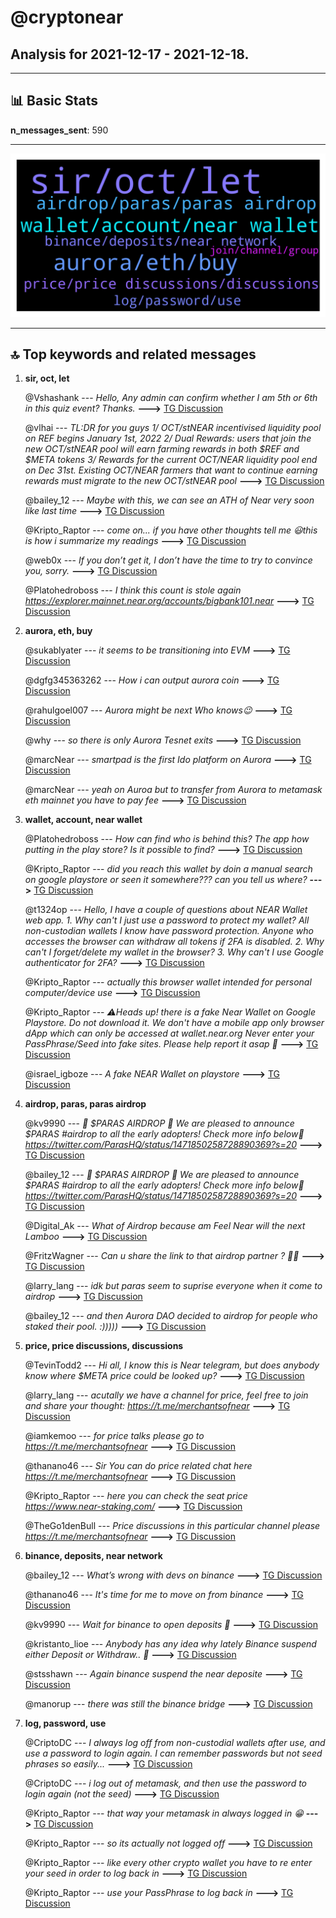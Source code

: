 # **@cryptonear**
 ## Analysis for **2021-12-17** - **2021-12-18**.

---

## 📊 **Basic Stats**

**n_messages_sent**: 590

---
![wordcloud](cryptonear_1Days_wordcloud.png)

---


## 🔝 **Top keywords and related messages**

1. **sir, oct, let**

    @Vshashank --- *Hello, Any admin can confirm whether I am 5th or 6th in this quiz event? Thanks.* **--->** [TG Discussion](https://t.me/cryptonear/243153)

    @vlhai --- *TL:DR for you guys  1/ OCT/stNEAR incentivised liquidity pool on REF begins January 1st, 2022 2/ Dual Rewards: users that join the new OCT/stNEAR pool will earn farming rewards in both $REF and $META tokens 3/ Rewards for the current OCT/NEAR liquidity pool end on Dec 31st. Existing OCT/NEAR farmers that want to continue earning rewards must migrate to the new OCT/stNEAR pool* **--->** [TG Discussion](https://t.me/cryptonear/242280)

    @bailey_12 --- *Maybe with this, we can see an ATH of Near very soon like last time* **--->** [TG Discussion](https://t.me/cryptonear/244026)

    @Kripto_Raptor --- *come on... if you have other thoughts tell me 😃this is how i summarize my readings* **--->** [TG Discussion](https://t.me/cryptonear/242178)

    @web0x --- *If you don’t get it, I don’t have the time to try to convince you, sorry.* **--->** [TG Discussion](https://t.me/cryptonear/243518)

    @Platohedroboss --- *I think   this count is stole again https://explorer.mainnet.near.org/accounts/bigbank101.near* **--->** [TG Discussion](https://t.me/cryptonear/243404)

2. **aurora, eth, buy**

    @sukablyater --- *it seems to be transitioning into EVM* **--->** [TG Discussion](https://t.me/cryptonear/243285)

    @dgfg345363262 --- *How i can output aurora coin* **--->** [TG Discussion](https://t.me/cryptonear/242801)

    @rahulgoel007 --- *Aurora might be next  Who knows😉* **--->** [TG Discussion](https://t.me/cryptonear/243070)

    @why --- *so there is only Aurora Tesnet exits* **--->** [TG Discussion](https://t.me/cryptonear/244001)

    @marcNear --- *smartpad is the first Ido platform on Aurora* **--->** [TG Discussion](https://t.me/cryptonear/243893)

    @marcNear --- *yeah on Auroa but to transfer from Aurora to metamask eth mainnet you have to pay fee* **--->** [TG Discussion](https://t.me/cryptonear/243917)

3. **wallet, account, near wallet**

    @Platohedroboss --- *How can find who is behind this? The app how putting in the play store? Is it possible to find?* **--->** [TG Discussion](https://t.me/cryptonear/243375)

    @Kripto_Raptor --- *did you reach this wallet by doin a manual search on google playstore or seen it somewhere??? can you tell us where?* **--->** [TG Discussion](https://t.me/cryptonear/243360)

    @t1324op --- *Hello,  I have a couple of questions about NEAR Wallet web app.  1. Why can't I just use a password to protect my wallet? All non-custodian wallets I know have password protection. Anyone who accesses the browser can withdraw all tokens if 2FA is disabled.  2. Why can't I forget/delete my wallet in the browser?  3. Why can't I use Google authenticator for 2FA?* **--->** [TG Discussion](https://t.me/cryptonear/243419)

    @Kripto_Raptor --- *actually this browser wallet intended for personal computer/device use* **--->** [TG Discussion](https://t.me/cryptonear/243201)

    @Kripto_Raptor --- *⚠Heads up! there is a fake Near Wallet on Google Playstore. Do not download it. We don't have a mobile app only browser dApp which can only be accessed at wallet.near.org Never enter your PassPhrase/Seed into fake sites. Please help report it asap 🙏* **--->** [TG Discussion](https://t.me/cryptonear/243408)

    @israel_igboze --- *A fake NEAR Wallet on playstore* **--->** [TG Discussion](https://t.me/cryptonear/243487)

4. **airdrop, paras, paras airdrop**

    @kv9990 --- *🚨 $PARAS AIRDROP 🚨  We are pleased to announce $PARAS #airdrop to all the early adopters!  Check more info below👀 https://twitter.com/ParasHQ/status/1471850258728890369?s=20* **--->** [TG Discussion](https://t.me/cryptonear/242941)

    @bailey_12 --- *🚨 $PARAS AIRDROP 🚨  We are pleased to announce $PARAS #airdrop to all the early adopters!  Check more info below👀 https://twitter.com/ParasHQ/status/1471850258728890369?s=20* **--->** [TG Discussion](https://t.me/cryptonear/243002)

    @Digital_Ak --- *What of Airdrop because am Feel Near will the next Lamboo* **--->** [TG Discussion](https://t.me/cryptonear/243733)

    @FritzWagner --- *Can u share the link to that airdrop partner ? 🤟🙏* **--->** [TG Discussion](https://t.me/cryptonear/241979)

    @larry_lang --- *idk but paras seem to suprise everyone when it come to airdrop* **--->** [TG Discussion](https://t.me/cryptonear/243069)

    @bailey_12 --- *and then Aurora DAO decided to airdrop for people who staked their pool. :)))))* **--->** [TG Discussion](https://t.me/cryptonear/243081)

5. **price, price discussions, discussions**

    @TevinTodd2 --- *Hi all, I know this is Near telegram, but does anybody know where $META price could be looked up?* **--->** [TG Discussion](https://t.me/cryptonear/242609)

    @larry_lang --- *acutally we have a channel for price, feel free to join and share your thought: https://t.me/merchantsofnear* **--->** [TG Discussion](https://t.me/cryptonear/243047)

    @iamkemoo --- *for price talks please go to https://t.me/merchantsofnear* **--->** [TG Discussion](https://t.me/cryptonear/241931)

    @thanano46 --- *Sir You can do price related chat here  https://t.me/merchantsofnear* **--->** [TG Discussion](https://t.me/cryptonear/242087)

    @Kripto_Raptor --- *here you can check the seat price https://www.near-staking.com/* **--->** [TG Discussion](https://t.me/cryptonear/243276)

    @TheGo1denBull --- *Price discussions in this particular channel please https://t.me/merchantsofnear* **--->** [TG Discussion](https://t.me/cryptonear/243312)

6. **binance, deposits, near network**

    @bailey_12 --- *What’s wrong with devs on binance* **--->** [TG Discussion](https://t.me/cryptonear/244016)

    @thanano46 --- *It's time for me to move on from binance* **--->** [TG Discussion](https://t.me/cryptonear/243446)

    @kv9990 --- *Wait for binance to open deposits 🥲* **--->** [TG Discussion](https://t.me/cryptonear/244010)

    @kristanto_lioe --- *Anybody has any idea why lately Binance suspend either Deposit or Withdraw.. 🤔* **--->** [TG Discussion](https://t.me/cryptonear/242345)

    @stsshawn --- *Again binance suspend the near deposite* **--->** [TG Discussion](https://t.me/cryptonear/243839)

    @manorup --- *there was still the binance bridge* **--->** [TG Discussion](https://t.me/cryptonear/243388)

7. **log, password, use**

    @CriptoDC --- *I always log off from non-custodial wallets after use, and use a password to login again. I can remember passwords but not seed phrases so easily...* **--->** [TG Discussion](https://t.me/cryptonear/243194)

    @CriptoDC --- *i log out of metamask, and then use the password to login again (not the seed)* **--->** [TG Discussion](https://t.me/cryptonear/243203)

    @Kripto_Raptor --- *that way your metamask in always logged in 😁* **--->** [TG Discussion](https://t.me/cryptonear/243200)

    @Kripto_Raptor --- *so its actually not logged off* **--->** [TG Discussion](https://t.me/cryptonear/243205)

    @Kripto_Raptor --- *like every other crypto wallet you have to re enter your seed in order to log back in* **--->** [TG Discussion](https://t.me/cryptonear/243188)

    @Kripto_Raptor --- *use your PassPhrase to log back in* **--->** [TG Discussion](https://t.me/cryptonear/243184)

